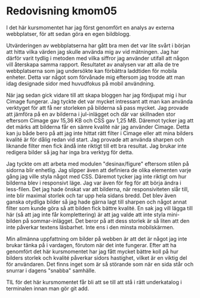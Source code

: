 ---
---
Redovisning kmom05
=========================

I det här kursmomentet har jag först genomfört en analys av externa webbplatser, för att sedan göra en egen bildblogg.

Utvärderingen av webbplatserna har gått bra men det var lite svårt i början att hitta vilka värden jag skulle använda mig av vid mätningen. Jag har därför varit tydlig i metoden med vilka siffror jag använder utifall att någon vill återskapa samma rapport. Resultatet av analysen var att alla de tre webbplatserna som jag undersökte kan förbättra laddtiden för mobila enheter. Detta var något som förvånade mig eftersom jag trodde att man idag designade sidor med huvudfokus på mobil användning.

När jag sedan gick vidare till att skapa bloggen har jag fördjupat mig i hur Cimage fungerar. Jag tyckte det var mycket intressant att man kan använda verktyget för att få ner storleken på bilderna så pass mycket. Jag provade att jämföra på en av bilderna i jul-inlägget och där var skillnaden stor eftersom Cimage gav 15,36 KB och CSS gav 1,25 MB. Däremot tycker jag att det märks att bilderna får en sämre kvalité när jag använder Cimage. Detta kan ju både bero på att jag inte hittat rätt filter i Cimage eller att mina bilders kvalité är för dålig redan vid start. Jag provade att använda sharpen och liknande filter men fick ändå inte riktigt till ett bra resultat. Jag brukar inte redigera bilder så jag har inga bra verktyg för detta.

Jag tyckte om att arbeta med modulen "desinax/figure" eftersom stilen på sidorna blir enhetlig. Jag slipper även att definiera de olika elementen varje gång jag ville styla något med CSS. Däremot tycker jag inte riktigt om hur bilderna blev i responsivt läge. Jag var även för feg för att börja ändra i less-filen. Det jag hade önskat var att bilderna, när responsiviteten slår till, inte blir maximal storlek och tar upp hela sidans bredd. Det blev även ganska otydliga bilder så jag hade gärna lagt till sharpen och något annat filter som kunde göra så att bilden fick bättre kvalité. En sak jag vill lägga till här (så att jag inte får komplettering) är att jag valde att inte styla mini-bilden på sommar-inlägget. Det beror på att dess storlek är så liten att den inte påverkar textens läsbarhet. Inte ens i den minsta mobilskärmen.

Min allmänna uppfattning om bilder på webben är att det är något jag inte brukar tänka på i vardagen, förutom när det inte fungerar. Efter att ha genomfört det här kursmomentet har jag fått mycket bättre koll på hur bilders storlek och kvalité påverkar sidors hastighet, vilket är en viktig del för användaren. Det finns inget som är så störande som när en sida står och snurrar i dagens "snabba" samhälle.



TIL för det här kursmomentet får bli att se till att stå i rätt underkatalog i terminalen innan man gör git add.
